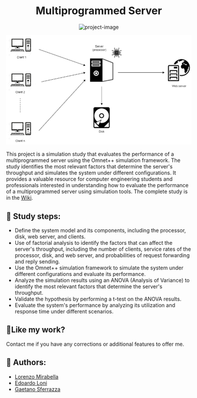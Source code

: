 <h1 align="center" id="title">Multiprogrammed Server</h1>

<p align="center"><img src="https://img.shields.io/badge/OMNeT++-5.6.2-1A2D33.svg?style=flat&amp;logo=omnet%2B%2B&amp;logoColor=white)](https://omnetpp.org/" alt="project-image"></p>

<p align="center">
    <img src="schema/schema.png" alt="Schema">
</p>


<p id="description">This project is a simulation study that evaluates the performance of a multiprogrammed server using the Omnet++ simulation framework. The study identifies the most relevant factors that determine the server's throughput and simulates the system under different configurations. It provides a valuable resource for computer engineering students and professionals interested in understanding how to evaluate the performance of a multiprogrammed server using simulation tools. The complete study is in the <a href="https://github.com/mirawara/Multiprogrammed-Server/wiki/MS-Wiki">Wiki</a>.</p>

  
<h2>🧐 Study steps:</h2>

 * Define the system model and its components, including the processor, disk, web server, and clients. 
 * Use of factorial analysis to identify the factors that can affect the server's throughput, including the number of clients, service rates of the processor, disk, and web server, and probabilities of request forwarding and reply sending. 
* Use the Omnet++ simulation framework to simulate the system under different configurations and evaluate its performance. 
* Analyze the simulation results using an ANOVA (Analysis of Variance) to identify the most relevant factors that determine the server's throughput.
* Validate the hypothesis by performing a t-test on the ANOVA results.
* Evaluate the system's performance by analyzing its utilization and response time under different scenarios. 


<h2>💖Like my work?</h2>

Contact me if you have any corrections or additional features to offer me.

<h2>👥 Authors:</h2>
<ul>
  <li><a href="https://github.com/mirawara">Lorenzo Mirabella</a></li>
  <li><a href="[https://https://github.com/EdoardoLoni](https://github.com/EdoardoLoni)">Edoardo Loni</a></li>
  <li><a href="[https://https://github.com/g-sferr](https://github.com/g-sferr)">Gaetano Sferrazza</a></li>
</ul>

